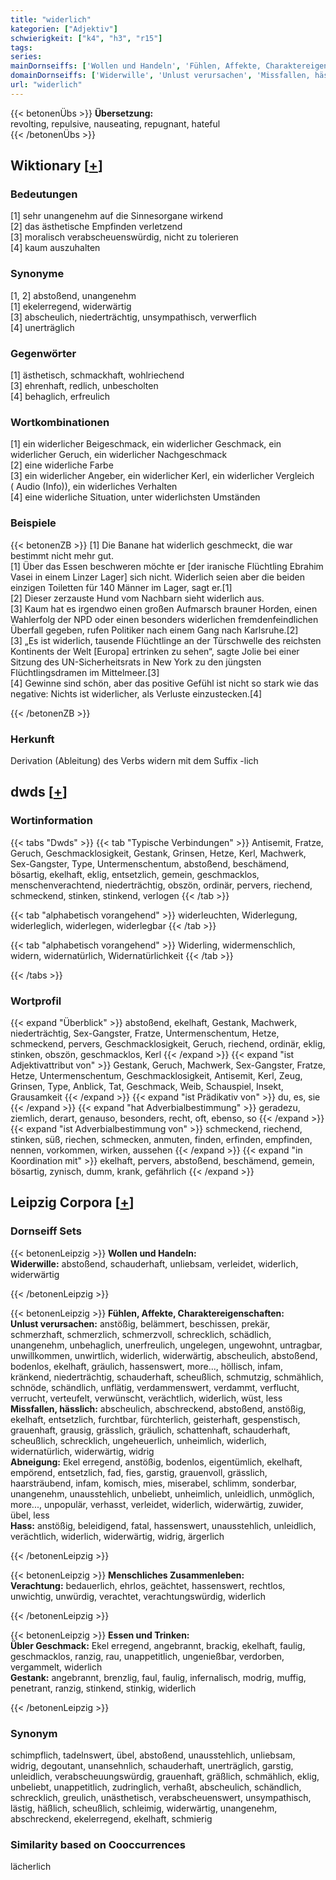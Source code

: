 ```yaml
---
title: "widerlich"
kategorien: ["Adjektiv"]
schwierigkeit: ["k4", "h3", "r15"]
tags:
series:
mainDornseiffs: ['Wollen und Handeln', 'Fühlen, Affekte, Charaktereigenschaften', 'Menschliches Zusammenleben', 'Essen und Trinken']
domainDornseiffs: ['Widerwille', 'Unlust verursachen', 'Missfallen, hässlich', 'Abneigung', 'Hass', 'Verachtung', 'Übler Geschmack', 'Gestank']
url: "widerlich"
---
```


{{< betonenÜbs >}}
**Übersetzung:**  
revolting, repulsive, nauseating, repugnant, hateful  
{{< /betonenÜbs >}}

## Wiktionary [[+](https://de.wiktionary.org/wiki/widerlich)]

### Bedeutungen
[1] sehr unangenehm auf die Sinnesorgane wirkend  
[2] das ästhetische Empfinden verletzend  
[3] moralisch verabscheuenswürdig, nicht zu tolerieren  
[4] kaum auszuhalten  

### Synonyme
[1, 2] abstoßend, unangenehm  
[1] ekelerregend, widerwärtig  
[3] abscheulich, niederträchtig, unsympathisch, verwerflich  
[4] unerträglich  

### Gegenwörter
[1] ästhetisch, schmackhaft, wohlriechend  
[3] ehrenhaft, redlich, unbescholten  
[4] behaglich, erfreulich  

### Wortkombinationen
[1] ein widerlicher Beigeschmack, ein widerlicher Geschmack, ein widerlicher Geruch, ein widerlicher Nachgeschmack  
[2] eine widerliche Farbe  
[3] ein widerlicher Angeber, ein widerlicher Kerl, ein widerlicher Vergleich ( Audio (Info)), ein widerliches Verhalten  
[4] eine widerliche Situation, unter widerlichsten Umständen  

### Beispiele
{{< betonenZB >}}
[1] Die Banane hat widerlich geschmeckt, die war bestimmt nicht mehr gut.  
[1] Über das Essen beschweren möchte er [der iranische Flüchtling Ebrahim Vasei in einem Linzer Lager] sich nicht. Widerlich seien aber die beiden einzigen Toiletten für 140 Männer im Lager, sagt er.[1]  
[2] Dieser zerzauste Hund vom Nachbarn sieht widerlich aus.  
[3] Kaum hat es irgendwo einen großen Aufmarsch brauner Horden, einen Wahlerfolg der NPD oder einen besonders widerlichen fremdenfeindlichen Überfall gegeben, rufen Politiker nach einem Gang nach Karlsruhe.[2]  
[3] „Es ist widerlich, tausende Flüchtlinge an der Türschwelle des reichsten Kontinents der Welt [Europa] ertrinken zu sehen“, sagte Jolie bei einer Sitzung des UN-Sicherheitsrats in New York zu den jüngsten Flüchtlingsdramen im Mittelmeer.[3]  
[4] Gewinne sind schön, aber das positive Gefühl ist nicht so stark wie das negative: Nichts ist widerlicher, als Verluste einzustecken.[4]  

{{< /betonenZB >}}
### Herkunft
Derivation (Ableitung) des Verbs widern mit dem Suffix -lich  



## dwds [[+](https://www.dwds.de/wb/widerlich)]

### Wortinformation
{{< tabs "Dwds" >}}
{{< tab "Typische Verbindungen" >}}
Antisemit, Fratze, Geruch, Geschmacklosigkeit, Gestank, Grinsen, Hetze, Kerl, Machwerk, Sex-Gangster, Type, Untermenschentum, abstoßend, beschämend, bösartig, ekelhaft, eklig, entsetzlich, gemein, geschmacklos, menschenverachtend, niederträchtig, obszön, ordinär, pervers, riechend, schmeckend, stinken, stinkend, verlogen
{{< /tab >}}

{{< tab "alphabetisch vorangehend" >}}
widerleuchten, Widerlegung, widerleglich, widerlegen, widerlegbar
{{< /tab >}}

{{< tab "alphabetisch vorangehend" >}}
Widerling, widermenschlich, widern, widernatürlich, Widernatürlichkeit
{{< /tab >}}

{{< /tabs >}}

### Wortprofil
{{< expand "Überblick" >}} abstoßend, ekelhaft, Gestank, Machwerk, niederträchtig, Sex-Gangster, Fratze, Untermenschentum, Hetze, schmeckend, pervers, Geschmacklosigkeit, Geruch, riechend, ordinär, eklig, stinken, obszön, geschmacklos, Kerl {{< /expand >}}
{{< expand "ist Adjektivattribut von" >}} Gestank, Geruch, Machwerk, Sex-Gangster, Fratze, Hetze, Untermenschentum, Geschmacklosigkeit, Antisemit, Kerl, Zeug, Grinsen, Type, Anblick, Tat, Geschmack, Weib, Schauspiel, Insekt, Grausamkeit {{< /expand >}}
{{< expand "ist Prädikativ von" >}} du, es, sie {{< /expand >}}
{{< expand "hat Adverbialbestimmung" >}} geradezu, ziemlich, derart, genauso, besonders, recht, oft, ebenso, so {{< /expand >}}
{{< expand "ist Adverbialbestimmung von" >}} schmeckend, riechend, stinken, süß, riechen, schmecken, anmuten, finden, erfinden, empfinden, nennen, vorkommen, wirken, aussehen {{< /expand >}}
{{< expand "in Koordination mit" >}} ekelhaft, pervers, abstoßend, beschämend, gemein, bösartig, zynisch, dumm, krank, gefährlich {{< /expand >}}

## Leipzig Corpora [[+](https://corpora.uni-leipzig.de/en/res?word=widerlich&corpusId=deu_newscrawl-public_2018)]

### Dornseiff Sets
{{< betonenLeipzig >}}
**Wollen und Handeln:**  
**Widerwille:** abstoßend, schauderhaft, unliebsam, verleidet, widerlich, widerwärtig  

{{< /betonenLeipzig >}}


{{< betonenLeipzig >}}
**Fühlen, Affekte, Charaktereigenschaften:**  
**Unlust verursachen:** anstößig, belämmert, beschissen, prekär, schmerzhaft, schmerzlich, schmerzvoll, schrecklich, schädlich, unangenehm, unbehaglich, unerfreulich, ungelegen, ungewohnt, untragbar, unwillkommen, unwirtlich, widerlich, widerwärtig, abscheulich, abstoßend, bodenlos, ekelhaft, gräulich, hassenswert, more..., höllisch, infam, kränkend, niederträchtig, schauderhaft, scheußlich, schmutzig, schmählich, schnöde, schändlich, unflätig, verdammenswert, verdammt, verflucht, verrucht, verteufelt, verwünscht, verächtlich, widerlich, wüst, less  
**Missfallen, hässlich:** abscheulich, abschreckend, abstoßend, anstößig, ekelhaft, entsetzlich, furchtbar, fürchterlich, geisterhaft, gespenstisch, grauenhaft, grausig, grässlich, gräulich, schattenhaft, schauderhaft, scheußlich, schrecklich, ungeheuerlich, unheimlich, widerlich, widernatürlich, widerwärtig, widrig  
**Abneigung:** Ekel erregend, anstößig, bodenlos, eigentümlich, ekelhaft, empörend, entsetzlich, fad, fies, garstig, grauenvoll, grässlich, haarsträubend, infam, komisch, mies, miserabel, schlimm, sonderbar, unangenehm, unausstehlich, unbeliebt, unheimlich, unleidlich, unmöglich, more..., unpopulär, verhasst, verleidet, widerlich, widerwärtig, zuwider, übel, less  
**Hass:** anstößig, beleidigend, fatal, hassenswert, unausstehlich, unleidlich, verächtlich, widerlich, widerwärtig, widrig, ärgerlich  

{{< /betonenLeipzig >}}


{{< betonenLeipzig >}}
**Menschliches Zusammenleben:**  
**Verachtung:** bedauerlich, ehrlos, geächtet, hassenswert, rechtlos, unwichtig, unwürdig, verachtet, verachtungswürdig, widerlich  

{{< /betonenLeipzig >}}


{{< betonenLeipzig >}}
**Essen und Trinken:**  
**Übler Geschmack:** Ekel erregend, angebrannt, brackig, ekelhaft, faulig, geschmacklos, ranzig, rau, unappetitlich, ungenießbar, verdorben, vergammelt, widerlich  
**Gestank:** angebrannt, brenzlig, faul, faulig, infernalisch, modrig, muffig, penetrant, ranzig, stinkend, stinkig, widerlich  

{{< /betonenLeipzig >}}

### Synonym
schimpflich, tadelnswert, übel, abstoßend, unausstehlich, unliebsam, widrig, degoutant, unansehnlich, schauderhaft, unerträglich, garstig, unleidlich, verabscheuungswürdig, grauenhaft, gräßlich, schmählich, eklig, unbeliebt, unappetitlich, zudringlich, verhaßt, abscheulich, schändlich, schrecklich, greulich, unästhetisch, verabscheuenswert, unsympathisch, lästig, häßlich, scheußlich, schleimig, widerwärtig, unangenehm, abschreckend, ekelerregend, ekelhaft, schmierig


### Similarity based on Cooccurrences
lächerlich

